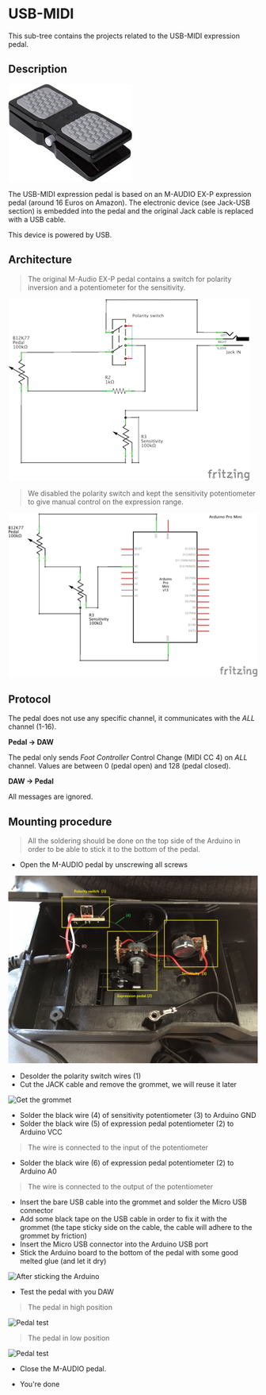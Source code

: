 # USB-MIDI

This sub-tree contains the projects related to the USB-MIDI expression pedal.

## Description

![USB-MIDI expression pedal based on M-AUDIO EX-P](/documentation/images/maudio_exp.png)

The USB-MIDI expression pedal is based on an M-AUDIO EX-P expression pedal (around 16 Euros on Amazon). The electronic device (see Jack-USB section) is embedded into the pedal and the original Jack cable is replaced with a USB cable.

This device is powered by USB.

## Architecture

> The original M-Audio EX-P pedal contains a switch for polarity inversion and a potentiometer for the sensitivity.

![Original M-Audio EX-P pedal schematic](/documentation/images/maudio_exp_schematic.png)

> We disabled the polarity switch and kept the sensitivity potentiometer to give manual control on the expression range.

![Modified M-Audio EX-P pedal schematic](/documentation/images/USB-MIDI_schematics.png)

## Protocol

The pedal does not use any specific channel, it communicates with the *ALL* channel (1-16).

**Pedal -> DAW**

The pedal only sends *Foot Controller* Control Change (MIDI CC 4) on *ALL* channel. Values are between 0 (pedal open) and 128 (pedal closed).

**DAW -> Pedal**

All messages are ignored.

## Mounting procedure

> All the soldering should be done on the top side of the Arduino in order to be able to stick it to the bottom of the pedal.

- Open the M-AUDIO pedal by unscrewing all screws

![Inside not-modified M-AUDIO EX-P pedal](/documentation/images/maudio_inside.png)

- Desolder the polarity switch wires (1)
- Cut the JACK cable and remove the grommet, we will reuse it later

![Get the grommet](/documentation/images/maudio_cable_cut_and_reuse.png)

- Solder the black wire (4) of sensitivity potentiometer (3) to Arduino GND
- Solder the black wire (5) of expression pedal potentiometer (2) to Arduino VCC
> The wire is connected to the input of the potentiometer
- Solder the black wire (6) of expression pedal potentiometer (2) to Arduino A0 
> The wire is connected to the output of the potentiometer

- Insert the bare USB cable into the grommet and solder the Micro USB connector
- Add some black tape on the USB cable in order to fix it with the grommet (the tape sticky side on the cable, the cable will adhere to the grommet by friction)
- Insert the Micro USB connector into the Arduino USB port
- Stick the Arduino board to the bottom of the pedal with some good melted glue (and let it dry)

![After sticking the Arduino](/documentation/images/maudio_inside_after.png)

- Test the pedal with you DAW

> The pedal in high position

![Pedal test](/documentation/images/maudio_wah_high_position.png)

> The pedal in low position

![Pedal test](/documentation/images/maudio_wah_low_position.png)

- Close the M-AUDIO pedal.

- You're done